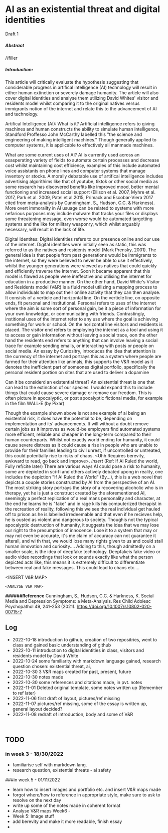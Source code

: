 # AI as an existential threat and digital identities
Draft 1

##### Abstract
//filler
##### Introduction:

This article will critically evaluate the hypothesis suggesting that considerable progress in artifical intelligence (AI) technology will result in either human extinction or severely damage humanity. The article will also cover digital identities and analyse them utilizing David Whites' visitor and residents model whilst comparing it to the original natives versus immigrants notion of the internet and relate this to the advancement of AI and technology.


 <Main Body pt1>
Artifical Intelligence (AI): What is it?
Artificial intelligence refers to giving machines and human constructs the ability to simulate human intelligence, Standford Proffesso John McCarthy labelled this "the science and engineering of making intelligent machines." Though generally applied to computer systems, it is applicable to effectively all manmade machines. 
<Can insert image of something techy/ai related if feel like it later>

What are some current uses of AI?
 AI is currently used across an exasperating variety of fields to automate certain processes and decrease cost whilst maintaining cost efficiency, examples of this include automated voice assistants on phone lines and computer systems that manage inventory or stocks. A morally debatable use of artifical intelligence includes advertising algorithims like that of youtube, tiktok or other social media as some research has discovered benefits like improved mood, better mental functioning and increased social support (Ellison et al. 2007, Myhre et al. 2017, Park et al. 2009, Patel et al.2015, Primack and Escobar-Viera 2017 cited from meta-analysis by Cunningham, S., Hudson, C.C. & Harkness). More overt immorailty in AI usuage can be related to systems with more nefarious purposes may include malware that tracks your files or displays some threatening message, even worse would be automated targetting systems and the like for military weaponry, which whilst arguably necessary, will result in the lack of life.

Digital Identites:
Digital identities refers to our presence online and our use of the internet. Digital identities were initially seen as static, this was referred to as the natives and residents model (Mark Prensky, 2001). The general idea is that people from past generations would be immigrants to the internet, so they were believed to never be able to use it effectively, whilst the younger generations were viewed as natives that could quickly and efficiently traverse the internet. Soon it became apparent that this model is flawed as people were ineffective and utilising the internet for education in a productive manner. On the other hand, David White's Visitor and Residents model (V&R) is a fluid model utilizing a mapping process to allow individuals to map out their online activity that they can then analyse. It consists of a verticle and horizontal line. On the verticle line, on opposite ends, fit personal and institutional. Personal refers to uses of the internet where the aim is some sort of personal gain, be it a piece of information for your own knowledge, or communicating with friends. Contrastingly, institional uses of the internet refer to any use where the goal is achieving something for work or school. On the horizontal line visitors and residents is placed. The visitor end refers to employing the internet as a tool and using it to access or gain information without leaving a social trace, oon the other hand the residents end refers to  anything that can involve leaving a social trace for example sending emails, or interacting with posts or people on social media. An essay by Curiositry, introduces the idea that attention is the currency of the internet and portrays this as a system where people are farmed for their attention like animals, this supports the V&R model as it denotes the inefficient part of someones digital portfolio, specifically the personal resident portion on sites that are used to deliver a dopamine
  
Can it be considerd an existential threat? <Needs majour redraft>
An existential threat is one that can lead to the extinction of our species. I would expand this to include things that could cause severe damage or remove our freedom. This is often picture in apocalyptic, or post apocalyptic fictional media, for example in the film WALL-E (by Pixar) 
 
 Though the example shown above is not ane example of ai being an existential risk, it does have the potential to be, depending on implementation and its' advancements. It will without a doubt remove certain jobs as it improves as would-be employers find automated systems more efficient, reliable and cheaper in the long-term compared to their human counterparts. Whilst not exactly world ending for humanity, it could cause severe distress as it could cause a rise in people who are unable to provide for their families leading to civil unrest, if uncontrolled or untreated, this could potentially rise to risks of chaos. <Uhh Requires berevity, awkward to read, go back and improve>. *Insert* (Ref: If AI Ruled the world, Fully ref/cite later) There are various ways AI could pose a risk to humanity, some are depicted in sci-fi and others actively debated upong in reality, one includes the depiction "If AI Ruled the World" (By...), this is a web novel that depicts a couple stories constructed by AI from the perspective of an AI. The most striking story portrays the story of a recovering alcoholic who is in therapy, yet he is just a construct created by the aforementioned AI, seemingly a perfect replication of a real mans personality and character, at the end he learns he is  "fake" and in rage kills his computerized therapist in the recreation of reality, following this we see the real individual get hauled off to prison as he is labelled irredeemable and that even if he recieves help, he is ousted as violent and dangerous to society. Thoughis not the typical apocalyptic destruction of humanity, it  suggests the idea that we  may lose our right to the presumption of innocence. Lose it to a system that may or may not even be accurate, it's me claim of accuracy can not guarantee it afterall, and wi th that, we would lose many rights given to us and could stall human innovation and curiosity.... Adding to this, though admittedly on a smaller scale, is the idea of deepfake technology. Deepfakeis fake video or audio video recordings that look or sounds exactly like what the person depicted acts like, this means it is extremely difficult to differentiate between real and fake messages. This could lead to chaos etc....

  

  
  <INSERT V&R MAP>
    
    <ANALYSE V&R MAP>
     
**######Reference**
     Cunningham, S., Hudson, C.C. & Harkness, K. Social Media and Depression Symptoms: a Meta-Analysis. Res Child Adolesc Psychopathol 49, 241–253 (2021). https://doi.org/10.1007/s10802-020-00715-7
      
      


## Log

- 2022-10-18 introduction to github, creation of two repositries, went to class and gained basic understanding of github
- 2022-10-11 introduction to digital identities in class, visitors and residents model by David White
- 2022-10-24 some familiarity with markdown language gained, research question chosen: existential threat, ai, 
- 2022-10-30 3 V&R maps created for past, present, future
- 2022-10-30 notes made
- 2022-10-30 some references and citations made, in pvt. notes
- 2022-11-01 Deleted original template, some notes written up (Remember to ref later)
- 2022-11-06 first draft of layout, pictures/ref missing 
- 2022-11-07 pictures/ref missing, some of the essay is written up, general layout decided?
- 2022-11-08 redraft of introduction, body and some of V&R 
<br>

## TODO
### in week 3 - 18/30/2022
- familiarise self with markdown lang.
- research question, existential threats - ai safety

###in week 5 - 01/11/2022
- learn how to insert images and portfolio etc. and insert V&R maps made
- forgot where/how to reference in appropriate style, make sure to ask to resolve on the next day
- write up some of the notes made in coherent format
- Analyse V&R maps
  Week6 -
-  Week 5: Image stuff
-  add berevity and make it more readable, finish essay
- 
      
